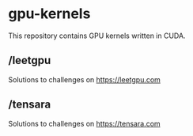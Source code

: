 # gpu-kernels
This repository contains GPU kernels written in CUDA.

## /leetgpu
Solutions to challenges on https://leetgpu.com

## /tensara
Solutions to challenges on https://tensara.com
